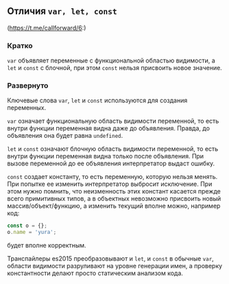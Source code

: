 ## Отличия `var, let, const`
(https://t.me/callforward/6:)

### Кратко

`var` объявляет переменные с функциональной областью видимости, а `let` и `const` c блочной, при этом `const` нельзя присвоить новое значение.

### Развернуто

Ключевые слова `var`, `let` и `const` используются для создания переменных.

`var` означает функциональную область видимости переменной, то есть внутри функции переменная видна даже до объявления. Правда, до объявления она будет равна `undefined`.

`let` и `const` означают блочную область видимости переменной, то есть внутри функции переменная видна только после объявления. При вызове переменной до ее объявления интерпретатор выдаст ошибку.

`const` создает константу, то есть переменную, которую нельзя менять. При попытке ее изменить интерпретатор выбросит исключение. При этом нужно помнить, что неизменность этих констант касается прежде всего примитивных типов, а в объектных невозможно присвоить новый массив/объект/функцию, а изменить текущий вполне можно, например код:
```js
const o = {};
o.name = 'yura';
```
будет вполне корректным.

Транспайлеры es2015 преобразовывают и `let`, и `const` в обычные `var`, области видимости разруливают на уровне генерации имен, а проверку константности делают просто статическим анализом кода.
